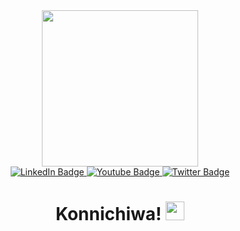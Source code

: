 <!--Header Gig-->
<div align="center">
  <div id="header" align="center">
    <img src="https://media.giphy.com/media/vLlpbDafjgHystuJ0a/giphy.gif" width="250"/>
  </div>

<!--Social Media Badges-->
<div id="badges" align="center">
  
  <a href="https://www.linkedin.com/in/geofreyongeta/">
    <img src="https://img.shields.io/badge/LinkedIn-blue?style=for-the-badge&logo=linkedin&logoColor=white" alt="LinkedIn Badge"/>
  </a>
  <a href="your-youtube-URL">
    <img src="https://img.shields.io/badge/YouTube-red?style=for-the-badge&logo=youtube&logoColor=white" alt="Youtube Badge"/>
  </a>
  <a href="your-twitter-URL">
    <img src="https://img.shields.io/badge/Twitter-blue?style=for-the-badge&logo=twitter&logoColor=white" alt="Twitter Badge"/>
  </a>
</div>

<img src="https://komarev.com/ghpvc/?username=obara501&style=flat-square&color=blue" alt=""/>
  
  <h1>
    Konnichiwa!
    <img src="https://media.giphy.com/media/hvRJCLFzcasrR4ia7z/giphy.gif" width="30px"/>
  </h1>
  
</div>
